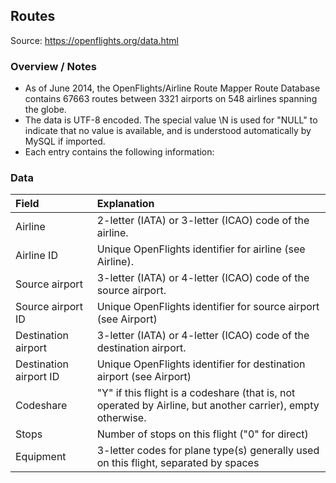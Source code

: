 ## Routes

Source: https://openflights.org/data.html

### Overview / Notes
- As of June 2014, the OpenFlights/Airline Route Mapper Route Database contains 67663 routes between 3321 airports on 548 airlines spanning the globe. 
- The data is UTF-8 encoded. The special value \N is used for "NULL" to indicate that no value is available, and is understood automatically by MySQL if imported.
-  Each entry contains the following information:

### Data 



| Field | Explanation | 
|:------|:------------|
|Airline |	2-letter (IATA) or 3-letter (ICAO) code of the airline.|
|Airline ID|	Unique OpenFlights identifier for airline (see Airline).|
|Source airport|	3-letter (IATA) or 4-letter (ICAO) code of the source airport.|
|Source airport ID|	Unique OpenFlights identifier for source airport (see Airport)|
|Destination airport|	3-letter (IATA) or 4-letter (ICAO) code of the destination airport.|
|Destination airport ID|	Unique OpenFlights identifier for destination airport (see Airport)|
|Codeshare|	"Y" if this flight is a codeshare (that is, not operated by Airline, but another carrier), empty otherwise.|
|Stops|	Number of stops on this flight ("0" for direct)|
|Equipment|	3-letter codes for plane type(s) generally used on this flight, separated by spaces|
